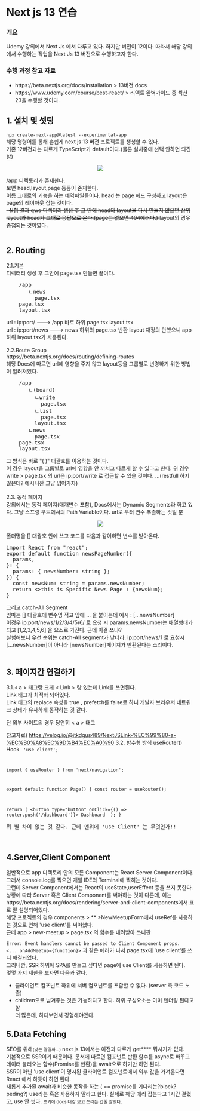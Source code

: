 <h1>Next js 13 연습</h1>
<h3>개요</h3>
<p>Udemy 강의에서 Next Js 에서 다루고 있다. 하지만 버전이 12이다. 따라서 해당 강의에서 수행하는 작업을 Next Js 13 버전으로 수행하고자 한다.
</p>
<h3>수행 과정 참고 자료</h3>
<ul>
<li>https://beta.nextjs.org/docs/installation > 13버전 docs</li>
<li>https://www.udemy.com/course/best-react/ > 리액트 완벽가이드 중 섹션 23을 수행할 것이다.</li>
</ul>

<h2>1. 설치 및 셋팅</h2>
<code>npx create-next-app@latest --experimental-app</code>
<br/>
해당 명령어를 통해 손쉽게 next js 13 버전 프로젝트를 생성할 수 있다.
<div>
기존 12버전과는 다르게 TypeScript가 default이다.(물론 설치중에 선택 안하면 되긴함)<br/>
<p align="center">
  <img src="https://user-images.githubusercontent.com/57449358/218498683-9dc9a34c-ba0e-4b2c-a650-0cd839e440f8.PNG">
</p>
/app 디렉토리가 존재한다.
<br/>
보면 head,layout,page 등등이 존재한다.<br/>
이름 그대로의 기능을 하는 예약파일들이다. 
head 는 page 헤드 구성하고 layout은 page의 레이아웃 잡는 것이다.
<div>
<del>-실험 결과 qwe 디렉터리 생성 후 그 안에 head와 layout을 다시 만들지 않으면 상위 layout과 head가 그대로 응답으로 온다.(page는 없으면 404에러다.)
</del>
layout의 경우 중첩되는 것이였다. 
</div>
</div>

<br/>
<h2>2. Routing </h2>
<div>2.1.기본</div>
<div>디렉터리 생성 후 그안에 page.tsx 만들면 끝이다.</div>
<pre>
    /app
       ㄴnews
         page.tsx
    page.tsx
    layout.tsx
</pre>
<div>url : ip:port/ ---> /app 바로 하위 page.tsx layout.tsx <br/>
url : ip:port/news ---> news 하위의 page.tsx 반환 layout 재정의 안했으니 app하위 layout.tsx가 사용된다.
 </div>
<div><br/>2.2.Route Group</div>
https://beta.nextjs.org/docs/routing/defining-routes<br/>
해당 Docs에 따르면 url에 영향을 주지 않고 layout등을 그룹별로 변경하기 위한 방법이 알려져있다.
<pre>
    /app
       ㄴ(board)
         ㄴwrite
           page.tsx
         ㄴlist
           page.tsx
         layout.tsx
       ㄴnews
         page.tsx
    page.tsx
    layout.tsx
</pre>
<div>그 방식은 바로 "( )" 대괄호를 이용하는 것이다.<div>
<div>이 경우 layout을 그룹별로 url에 영향을 안 끼치고 다르게 할 수 있다고 한다. 
위 경우 write > page.tsx 의 url은
ip:port/write 로 접근할 수 있을 것이다. ...(restfull 하지 않은데? 예시니깐 그냥 넘어가자) </div>

<br/>
<div>2.3. 동적 페이지</div>
<div>강의에서는 동적 페이지(매개변수 포함), Docs에서는 Dynamic Segments라 하고 있다. 그냥 스프링 부트에서의 Path Variable이다. url로 부터 변수 추출하는 것일 뿐</div>

<p align="center">
  <img src="https://user-images.githubusercontent.com/57449358/218498599-65081a20-9e2d-43c9-95c3-18d8390299bd.PNG">
</p>

<div>폴더명을 [] 대괄호 안에 쓰고 코드를 다음과 같이하면 변수를 받아온다.</div>
<pre>
import React from "react";
export default function newsPageNumber({
  params,
}: {
  params: { newsNumber: string };
}) {
  const newsNum: string = params.newsNumber;
  return <>this is Specific News Page : {newsNum}</>;
}
</pre>
<div>그리고 catch-All Segment</div>
<div>임마는 [] 대괄호에 변수명 적고 앞에 ... 을 붙이는데 예시 : [...newsNumber]</div>
<div>이경우 ip:port/news/1/2/3/4/5/6/ 로 요청 시 params.newsNumber는 배열형태가 되고 
[1,2,3,4,5,6] 을 요소로 가진다. 근데 이걸 쓰냐?</div>
<div>실험해보니 우선 순위는 catch-All segment가 낮더라. ip:port/news/1 로 요청시 [...newsNumber]이 아니라 [newsNumber]페이지가 반환된다는 소리이다.</div>

<br/>
<h2>3. 페이지간 연결하기 </h2>

3.1.< a > 태그랑 크게 < Link > 랑 있는데 Link를 쓰면된다. </br>
Link 태그가 최적화 되어있다. </br>
Link 태그의 replace 속성을 true , prefetch를 false로 하니 개발자 브라우저 네트워크 상태가
유사하게 동작하는 것 같다.

단 외부 사이트의 경우 당연히 < a > 태그

참고자료) https://velog.io/@itkdgus489/NextJSLink-%EC%99%80-a-%EC%B0%A8%EC%9D%B4%EC%A0%90
3.2. 함수형 방식 useRouter() Hook
<code>
'use client';

import { useRouter } from 'next/navigation';

export default function Page() {
const router = useRouter();

return (
<button type="button" onClick={() => router.push('/dashboard')}>
Dashboard
</button>
);
}
</code>

<pre>
뭐 별 차이 없는 것 같다. 근데 맨위에 'use Client' 는 무엇인가!!
</pre>
<br/>
<h2>4.Server,Client Component</h2>
<div>
일반적으로 app 디렉토리 안의 모든 Component는 React Server Component이다.
그래서 console.log를 찍으면 개발 IDE의 Terminal에 찍히는 것이다.
</div>
<div>그런데 Server Component에서는 React의 useState,userEffect 등을 쓰지 못한다.</div>
<div>상황에 따라 Server 혹은 Client Component를 써야하는 것이 다른데, 이는 https://beta.nextjs.org/docs/rendering/server-and-client-components에서 표로 잘 설명되어있다.</div>
<div>
해당 프로젝트의 경우 components > ** >NewMeetupForm에서 useRef를 사용하는 것으로 인해 'use client'를 써야했다.<br/>
근데 app > new-meetup > page.tsx 의 함수를 내려받아 쓰니깐 
</br>
<code>
Error: Event handlers cannot be passed to Client Component props.
<... onAddMeetup={function}></code>
과 같은 에러가 나서 page.tsx에 'use client'를 쓰니 해결되었다.
<div>
그러니깐, SSR 하위에 SPA를 만들고 싶다면 page에 use Client를 사용하면 된다.
</div>
몇몇 가지 제한을 보자면 다음과 같다. 
<ul>
  <li>클라이언트 컴포넌트 하위에 서버 컴포넌트를 포함할 수 없다. (server 측 코드 노출)</li>
  <li>children으로 넘겨주는 것은 가능하다고 한다. 하위 구성요소는 이미 렌더링 된다고 함</li>
  더 많은데, 하다보면서 경험해야겠다.
</ul>
</div>

<div>
<h2>5.Data Fetching</h2>
SEO를 위해<small>(맞는 말일까...)</small> next js 13에서는 이전과 다르게 get**** 뭐시기가 없다.
<br/>
기본적으로 SSR이기 때문이다. 문서에 따르면 컴포넌트 반환 함수를 async로 바꾸고 데이터 불러오는 함수(Promise<?>를 반환)을 await으로 하기만 하면 된다.
<div>
SSR이 아닌  'use client'이 명시된 클라이언트 컴포넌트에서 외부 값을 가져온다면 React 에서 하듯이 하면 된다.
<div>새롭게 추가된 await과 비슷한 동작을 하는 ( == promise를 기다리는?block?peding?) use라는 훅은 사용하지 말라고 한다. 실제로 해당 에러 잡는다고 1시간 걸렸고, use 안 썻다. <small> 초기에 docs 대강 보고 쓰라는 건줄 알았다.</small> </div>
</div>

</div>
